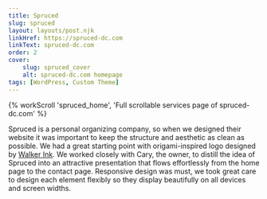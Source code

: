 ```yaml
---
title: Spruced
slug: spruced
layout: layouts/post.njk
linkHref: https://spruced-dc.com
linkText: spruced-dc.com
order: 2
cover:
    slug: spruced_cover
    alt: spruced-dc.com homepage
tags: [WordPress, Custom Theme]
---
```

{% workScroll 'spruced_home', 'Full scrollable services page of spruced-dc.com' %}

Spruced is a personal organizing company, so when we designed their website it was important to keep the structure and aesthetic as clean as possible. We had a great starting point with origami-inspired logo designed by [Walker Ink](https://walkerinkworks.com/). We worked closely with Cary, the owner, to distill the idea of Spruced into an attractive presentation that flows effortlessly from the home page to the contact page. Responsive design was must, we took great care to design each element flexibly so they display beautifully on all devices and screen widths.
